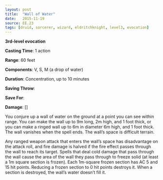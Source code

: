 ```yaml
---
layout: post
title:  "Wall of Water"
date:   2015-11-19
source: EE.23
tags: [druid, sorcerer, wizard, eldritchknight, level3, evocation]
---
```


**3rd-level evocation**

**Casting Time**: 1 action

**Range**: 60 feet

**Components**: V, S, M (a drop of water)

**Duration**: Concentration, up to 10 minutes

**Saving Throw**:

**Save For**:

**Damage**: []

You conjure up a wall of water on the ground at a point you can see within range. You can make the wall up to 9m long, 2m high, and 1 foot thick, or you can make a ringed wall up to 6m in diameter  6m high, and 1 foot thick. The wall vanishes when the spell ends. The wall’s space is difficult terrain.

Any ranged weapon attack that enters the wall’s space has disadvantage on the attack roll, and fire damage is halved if the fire effect passes through the wall to reach its target. Spells that deal cold damage that pass through the wall cause the area of the wall they pass through to freeze solid (at least a 1m square section is frozen). Each 1m-square frozen section has AC 5 and 15 hit points. Reducing a frozen section to 0 hit points destroys it. When a section is destroyed, the wall’s water doesn’t fill it.
